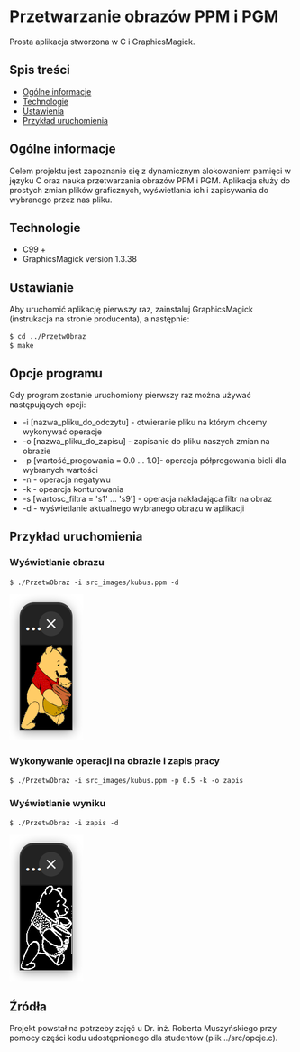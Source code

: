 # Przetwarzanie obrazów PPM i PGM
Prosta aplikacja stworzona w C i GraphicsMagick.

## Spis treści
* [Ogólne informacje](#ogólne-informacje)
* [Technologie](#technologie)
* [Ustawienia](#ustawienia)
* [Przykład uruchomienia](#przykład-uruchomienia)

## Ogólne informacje
Celem projektu jest zapoznanie się z dynamicznym alokowaniem pamięci w języku C oraz nauka przetwarzania obrazów PPM i PGM. Aplikacja służy do prostych zmian plików graficznych, wyświetlania ich i zapisywania do wybranego przez nas pliku.

## Technologie
* C99 +
* GraphicsMagick version 1.3.38

## Ustawianie
Aby uruchomić aplikację pierwszy raz, zainstaluj GraphicsMagick (instrukacja na stronie producenta), a następnie:

```
$ cd ../PrzetwObraz
$ make
```

## Opcje programu
Gdy program zostanie uruchomiony pierwszy raz można używać następujących opcji:

* -i [nazwa_pliku_do_odczytu] - otwieranie pliku na którym chcemy wykonywać operacje
* -o [nazwa_pliku_do_zapisu] - zapisanie do pliku naszych zmian na obrazie
* -p [wartość_progowania = 0.0 ... 1.0]- operacja półprogowania bieli dla wybranych wartości
* -n - operacja negatywu
* -k - opearcja konturowania
* -s [wartosc_filtra = 's1' ... 's9'] - operacja nakładająca filtr na obraz
* -d - wyświetlanie aktualnego wybranego obrazu w aplikacji

## Przykład uruchomienia

### Wyświetlanie obrazu
```
$ ./PrzetwObraz -i src_images/kubus.ppm -d
```
![Program przykład dzialania](./images/oryginalny_kubus.png)

### Wykonywanie operacji na obrazie i zapis pracy
```
$ ./PrzetwObraz -i src_images/kubus.ppm -p 0.5 -k -o zapis
```
### Wyświetlanie wyniku
```
$ ./PrzetwObraz -i zapis -d
```
![Program przykład wyswietlania](./images/Zmieniony_kubus.png)
## Źródła
Projekt powstał na potrzeby zajęć u Dr. inż. Roberta Muszyńskiego przy pomocy części kodu udostępnionego dla studentów (plik  ../src/opcje.c).

